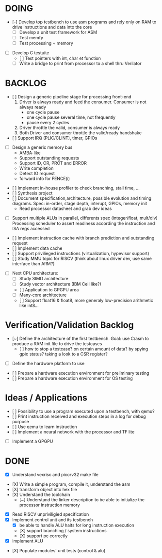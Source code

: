 # DOING

- [-] Develop top testbench to use asm programs and rely only on RAM to drive
      instructions and data into the core
    - [ ] Develop a unit test framework for ASM
    - [ ] Test memfy
    - [ ] Test processing + memory

- [ ] Develop C testuite
    - [ ] Test pointers with int, char et function
    - [ ] Write a bridge to print from processor to a shell thru Verilator

# BACKLOG

- [ ] Design a generic pipeline stage for processing front-end
    1. Driver is always ready and feed the consumer. Consumer is not always ready
        - one cycle pause
        - one cycle pause several time, not frequently
        - pause every 2 cycles
    2. Driver throttle the valid, consumer is always ready
    3. Both Driver and consumer throttle the valid/ready handshake
- [ ] Support IRQ (PLIC/CLINT), timer, GPIOs
- [ ] Design a generic memory bus
    - AMBA-like
    - Support outstanding requests
    - Support ID, OR, PROT and ERROR
    - Write completion
    - Detect IO request
    - forward info for FENCE(i)
- [ ] Implement in-house profiler to check branching, stall time, ...
- [ ] Synthesis project
- [ ] Document specification,architecture, possible evolution and timing
      diagrams. Spec: in-order, stage depth, interupt, GPIOs, memory init
    - Read processor datasheet and grab dev ideas
- [ ] Support multiple ALUs in parallel, differents spec (integer/float, mult/div)
      Processing scheduler to assert readiness according the instruction and ISA regs accessed
- [ ] Implement instruction cache with branch prediction and outstanding request
- [ ] Implement data cache
- [ ] Support privilieged instructions (virtualization, hypevisor support)
- [ ] Study MMU topic for RISCV (think about linux driver dev, use same interface than ARM?)
- [ ] Next CPU architecture:
    - [ ] Study SIMD architecture
    - [ ] Study vector architecture (IBM Cell like?)
    - [ ] Application to GPGPU area
    - [ ] Many-core architecture
    - [ ] Support float16 & float8, more generaly low-precision arithmetic like int8...


# Verification/Validation Backlog

- [~] Define the architecture of the first testbench. Goal: use C/asm to produce
      a RAM init file to drive the testcases
    - [ ] how to stop a testcase? on certain amount of data? by spying gpio
          status? taking a look to a CSR register?
- [ ] Define the hardware platform to use
- [ ] Prepare a hardware execution environment for preliminary testing
- [ ] Prepare a hardware execution environment for OS testing


# Ideas / Applications

- [ ] Possibility to use a program executed upon a testbench, with qemu?
- [ ] Print instruction received and execution steps in a log for debug purpose
- [ ] Use qemu to learn instruction
- [ ] Implement a neural network with the processor and TF lite
- [ ] Implement a GPGPU


# DONE

- [X] Understand vexrisc and picorv32 make file
- [X] Write a simple program, compile it, understand the asm
- [X] transform object into hex file
- [X] Understand the toolchain
    - [~] Understand the linker description to be able to initialize the processor instruction memory
- [X] Read RISCV unpriviligied specification
- [X] Implement control unit and its testbench
    - [X] be able to handle ALU halts for long instruction execution
    - [X] support branching / system instructions
    - [X] support pc correctly
- [X] Implement ALU
- [X] Populate modules' unit tests (control & alu)
